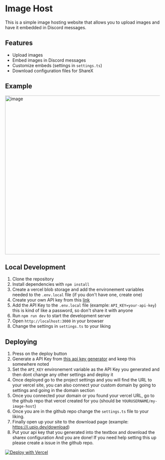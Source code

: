 # Image Host

This is a simple image hosting website that allows you to upload images and have it embedded in Discord messages.

## Features

- Upload images
- Embed images in Discord messages
- Customize embeds (settings in `settings.ts`)
- Download configuration files for ShareX

## Example
<img width="515" alt="image" src="https://github.com/user-attachments/assets/fe0f7521-f3c3-46ae-aa5d-6e8c4612f726">

## Local Development
1. Clone the repository
2. Install dependencies with `npm install`
3. Create a vercel blob storage and add the environement variables needed to the `.env.local` file (if you don't have one, create one)
4. Create your own API key from this [link](https://generate-random.org/api-key-generator)
5. Add the API Key to the `.env.local` file (example: `API_KEY=your-api-key`) this is kind of like a password, so don't share it with anyone
4. Run `npm run dev` to start the development server
5. Open `http://localhost:3000` in your browser
6. Change the settings in `settings.ts` to your liking

## Deploying
1. Press on the deploy button
2. Generate a API Key from [this api key generator](https://generate-random.org/api-key-generator) and keep this somewhere noted
3. Set the `API_KEY` environement variable as the API Key you generated and then dont change any other settings and deploy it
4. Once deployed go to the project settings and you will find the URL to your vercel site, you can also connect your custom domain by going to settings and going in the domain section
5. Once you connected your domain or you found your vercel URL, go to the github repo that vercel created for you (should be `YOURUSERNAME/my-image-host`)
6. Once you are in the github repo change the `settings.ts` file to your liking.
7. Finally open up your site to the download page (example: https://i.upio.dev/download)
8. Put your api key that you generated into the textbox and download the sharex configuration
And you are done! If you need help setting this up please create a issue in the github repo.

[![Deploy with Vercel](https://vercel.com/button)](https://vercel.com/new/clone?repository-url=https%3A%2F%2Fgithub.com%2Fnotpoiu%2Fimagehost.git&env=API_KEY&envDescription=A%20Custom%20API%20Key%20that%20will%20serve%20as%20the%20way%20to%20validate%20that%20the%20screenshot%20is%20uploaded%20from%20you.%20Do%20NOT%20share%20this%20api%20key%20to%20anyone.&project-name=my-image-host&repository-name=my-image-host&stores=%5B%7B%22type%22%3A%22blob%22%7D%5D)

